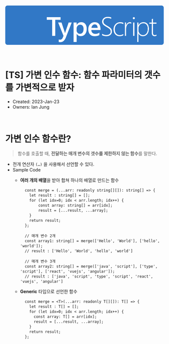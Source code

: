 ![typescript](../../../../assets/images/common/logo/ts-lettermark-blue.png 'typescript')

<br />

# [TS] 가변 인수 함수: 함수 파라미터의 갯수를 가변적으로 받자

- Created: 2023-Jan-23
- Owners: Ian Jung

<br />

# 가변 인수 함수란?
> 함수를 호출할 때, **전달하는 매개 변수의 갯수를 제한하지 않는 함수**를 말한다.

- 전개 연산자 `(…)` 을 사용해서 선언할 수 있다.
- Sample Code
  + **여러 개의 배열**을 받아 합쳐 하나의 배열로 만드는 함수
    ```tsx
      const merge = (...arr: readonly string[][]): string[] => {
        let result : string[] = [];
        for (let idx=0; idx < arr.length; idx++) {
            const array: string[] = arr[idx];
            result = [...result, ...array];
        }
        return result;
      };

      // 매개 변수 2개
      const array1: string[] = merge(['Hello', 'World'], ['hello', 'world']);
      // result : ['Hello', 'World', 'hello', 'world']

      // 매개 변수 3개
      const array2: string[] = merge(['java', 'script'], ['type', 'script'], ['react', 'vuejs', 'angular']);
      // result : ['java', 'script', 'type', 'script', 'react', 'vuejs', 'angular']
    ```

  + **Generic** 타입으로 선언한 함수
    ```tsx
      const merge = <T>(...arr: readonly T[][]): T[] => {
        let result : T[] = [];
        for (let idx=0; idx < arr.length; idx++) {
          const array: T[] = arr[idx];
          result = [...result, ...array];
        }
        return result;
      };
    ```